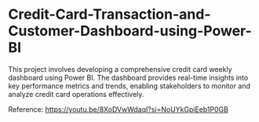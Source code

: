 # Credit-Card-Transaction-and-Customer-Dashboard-using-Power-BI
This project involves developing a comprehensive credit card weekly dashboard using Power BI. The dashboard provides real-time insights into key performance metrics and trends, enabling stakeholders to monitor and analyze credit card operations effectively.

Reference: https://youtu.be/8XoDVwWdaqI?si=NoUYkGpiEeb1P0GB
